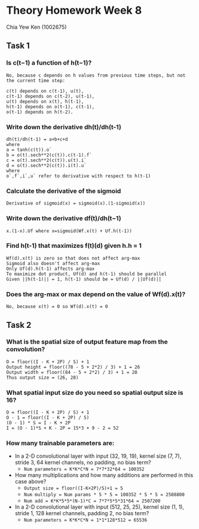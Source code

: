 # Theory Homework Week 8
Chia Yew Ken (1002675)

## Task 1
### Is c(t−1) a function of h(t−1)?
```
No, because c depends on h values from previous time steps, but not 
the current time step:

c(t) depends on c(t-1), u(t),
c(t-1) depends on c(t-2), u(t-1),
u(t) depends on x(t), h(t-1),
h(t-1) depends on o(t-1), c(t-1),
o(t-1) depends on h(t-2).
```
### Write down the derivative dh(t)/dh(t-1)
```
dh(t)/dh(t-1) = a+b+c+d
where
a = tanh(c(t)).o`
b = o(t).sech**2(c(t)).c(t-1).f`
c = o(t).sech**2(c(t)).u(t).i`
d = o(t).sech**2(c(t)).i(t).u`
where
o`,f`,i`,u` refer to derivative with respect to h(t-1)
```
### Calculate the derivative of the sigmoid
```Derivative of sigmoid(x) = sigmoid(x).(1-sigmoid(x))```

### Write down the derivative df(t)/dh(t−1)
```x.(1-x).Uf where x=sigmoid(Wf.x(t) + Uf.h(t-1))```

### Find h(t-1) that maximizes f(t)(d) given h.h = 1
```
Wf(d).x(t) is zero so that does not affect arg-max
Sigmoid also doesn't affect arg-max
Only Uf(d).h(t-1) affects arg-max
To maximize dot product, Uf(d) and h(t-1) should be parallel
Given ||h(t-1)|| = 1, h(t-1) should be = Uf(d) / ||Uf(d)||
```
### Does the arg-max or max depend on the value of Wf(d).x(t)?
```
No, because x(t) = 0 so Wf(d).x(t) = 0
```

## Task 2
### What is the spatial size of output feature map from the convolution?
```
O = floor((I - K + 2P) / S) + 1
Output height = floor((78 - 5 + 2*2) / 3) + 1 = 26
Output width = floor((84 - 5 + 2*2) / 3) + 1 = 28
Thus output size = (26, 28)
```
### What spatial input size do you need so spatial output size is 16?
```
O = floor((I - K + 2P) / S) + 1
O - 1 = floor((I - K + 2P) / S)
(O - 1) * S = I - K + 2P
I = (O - 1)*S + K - 2P = 15*3 + 9 - 2 = 52
```
### How many trainable parameters are:
* In a 2-D convolutional layer with input (32, 19, 19), kernel size (7, 7), stride
3, 64 kernel channels, no padding, no bias term?
    * ```Num parameters = K*K*C*N = 7*7*32*64 = 100352```
* How many multiplications and how many additions are performed in this
case above?
    * ```Output size = floor((I-K+2P)/S)+1 = 5```
    * ```Num multiply = Num params * 5 * 5 = 100352 * 5 * 5 = 2508800```
    * ```Num add = K*K*5*5*(N-1)*C = 7*7*5*5*31*64 = 2507200```
* In a 2-D convolutional layer with input (512, 25, 25), kernel size (1, 1),
stride 1, 128 kernel channels, padding 2, no bias term?
    * ```Num parameters = K*K*C*N = 1*1*128*512 = 65536```

    
    


